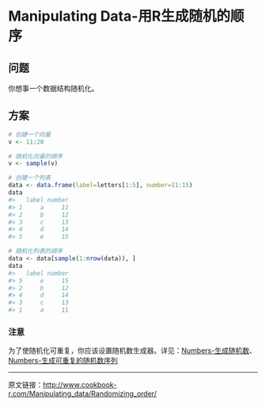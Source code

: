 # Manipulating Data-用R生成随机的顺序

## 问题

你想事一个数据结构随机化。

## 方案

```R
# 创建一个向量
v <- 11:20

# 随机化向量的顺序
v <- sample(v)

# 创建一个列表
data <- data.frame(label=letters[1:5], number=11:15)
data
#>   label number
#> 1     a     11
#> 2     b     12
#> 3     c     13
#> 4     d     14
#> 5     e     15

# 随机化列表的顺序
data <- data[sample(1:nrow(data)), ]
data
#>   label number
#> 5     e     15
#> 2     b     12
#> 4     d     14
#> 3     c     13
#> 1     a     11
```

### 注意

为了使随机化可重复，你应该设置随机数生成器。详见：[Numbers-生成随机数](http://www.jianshu.com/p/5fe992779356)、[Numbers-生成可重复的随机数序列](http://www.jianshu.com/p/25a12a5a6e45)

***

原文链接：http://www.cookbook-r.com/Manipulating_data/Randomizing_order/